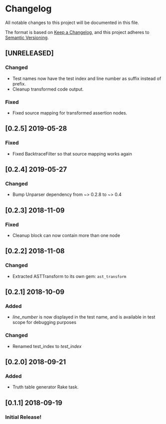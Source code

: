 # Changelog
All notable changes to this project will be documented in this file.

The format is based on [Keep a Changelog](https://keepachangelog.com/en/1.0.0/),
and this project adheres to [Semantic Versioning](https://semver.org/spec/v2.0.0.html).

## [UNRELEASED]
### Changed
- Test names now have the test index and line number as suffix instead of prefix.
- Cleanup transformed code output.

### Fixed
- Fixed source mapping for transformed assertion nodes.

## [0.2.5] 2019-05-28
### Fixed
- Fixed BacktraceFilter so that source mapping works again

## [0.2.4] 2019-05-27
### Changed
- Bump Unparser dependency from ~> 0.2.8 to ~> 0.4

## [0.2.3] 2018-11-09
### Fixed
- Cleanup block can now contain more than one node

## [0.2.2] 2018-11-08
### Changed
- Extracted ASTTransform to its own gem: `ast_transform`

## [0.2.1] 2018-10-09
### Added
- _line_number_ is now displayed in the test name, and is available in test scope for debugging purposes

### Changed
- Renamed test_index to _test_index_

## [0.2.0] 2018-09-21
### Added
- Truth table generator Rake task.

## [0.1.1] 2018-09-19
### Initial Release!